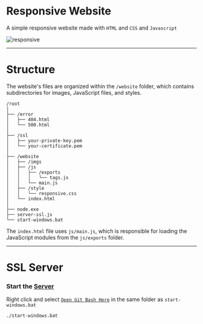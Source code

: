 # Responsive Website

A simple responsive website made with `HTML` and `CSS` and `Javascript`

![responsive](https://github.com/user-attachments/assets/2672840e-4e02-44a2-9606-8d22c23bcaed)

-------------------------------

# Structure

The website's files are organized within the `/website` folder, which contains subdirectories for images, JavaScript files, and styles. 

```
/root
│
├── /error
│   ├── 404.html
│   └── 500.html
│
├── /ssl
│   ├── your-private-key.pem
│   └── your-certificate.pem
│
├── /website
│   ├── /imgs
│   ├── /js
│   │   ├── /exports
│   │   │   └── tags.js
│   │   └── main.js
│   ├── /style
│   │   └── responsive.css
│   └── index.html
│
├── node.exe
├── server-ssl.js
└── start-windows.bat
```

The `index.html` file uses `js/main.js`, which is responsible for loading the JavaScript modules from the `js/exports` folder.

-------------------------------

# SSL Server

### Start the [Server](https://github.com/FirstTimeEZ/server-ssl)

Right click and select [`Open Git Bash Here`](https://git-scm.com/downloads/win) in the same folder as `start-windows.bat`

```
./start-windows.bat
```